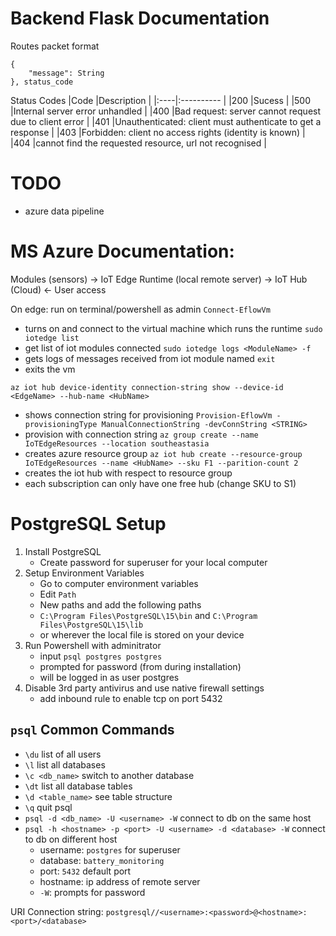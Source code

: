 # Backend Flask Documentation

Routes packet format
```
{
    "message": String
}, status_code
```

Status Codes
|Code |Description |
|:----|:---------- |
|200  |Sucess |
|500  |Internal server error unhandled |
|400  |Bad request: server cannot request due to client error |
|401  |Unauthenticated: client must authenticate to get a response |
|403  |Forbidden: client no access rights (identity is known) |
|404  |cannot find the requested resource, url not recognised |


# TODO

- azure data pipeline


# MS Azure Documentation:

Modules (sensors) -> IoT Edge Runtime (local remote server) -> IoT Hub (Cloud) <- User access

On edge: run on terminal/powershell as admin
`Connect-EflowVm`
- turns on and connect to the virtual machine which runs the runtime
`sudo iotedge list`
- get list of iot modules connected
`sudo iotedge logs <ModuleName> -f`
- gets logs of messages received from iot module named
`exit`
- exits the vm

`az iot hub device-identity connection-string show --device-id <EdgeName> --hub-name <HubName>`
- shows connection string for provisioning
`Provision-EflowVm -provisioningType ManualConnectionString -devConnString <STRING>`
- provision with connection string
`az group create --name IoTEdgeResources --location southeastasia`
- creates azure resource group
`az iot hub create --resource-group IoTEdgeResources --name <HubName> --sku F1 --parition-count 2`
- creates the iot hub with respect to resource group
- each subscription can only have one free hub (change SKU to S1)


# PostgreSQL Setup

1. Install PostgreSQL
    - Create password for superuser for your local computer
2. Setup Environment Variables
    - Go to computer environment variables
    - Edit `Path`
    - New paths and add the following paths
    - `C:\Program Files\PostgreSQL\15\bin` and `C:\Program Files\PostgreSQL\15\lib`
    - or wherever the local file is stored on your device
3. Run Powershell with adminitrator
    - input `psql postgres postgres`
    - prompted for password (from during installation)
    - will be logged in as user postgres
4. Disable 3rd party antivirus and use native firewall settings
    - add inbound rule to enable tcp on port 5432

## `psql` Common Commands

- `\du` list of all users
- `\l` list all databases
- `\c <db_name>` switch to another database
- `\dt` list all database tables
- `\d <table_name>` see table structure
- `\q` quit psql
- `psql -d <db_name> -U <username> -W` connect to db on the same host
- `psql -h <hostname> -p <port> -U <username> -d <database> -W` connect to db on different host
    - username: `postgres` for superuser
    - database: `battery_monitoring`
    - port: `5432` default port
    - hostname: ip address of remote server
    - `-W`: prompts for password


URI Connection string: `postgresql//<username>:<password>@<hostname>:<port>/<database>`